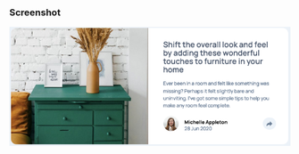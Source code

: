 ### Screenshot

![](./images/Screenshot%202024-12-06%20at%2009-57-31%20Frontend%20Mentor%20Article%20preview%20component.png)

